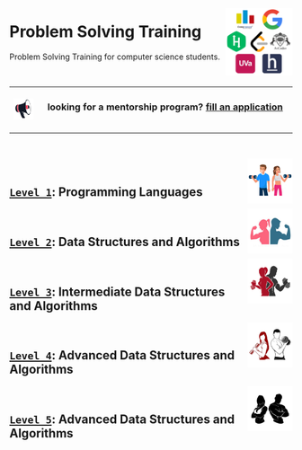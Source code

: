 <a href="/Problem-Solving-Training/README.md"><img align="right" width="120" src="/Problem-Solving-Training/logos/problem-solving-training.png"></img></a>

# Problem Solving Training
Problem Solving Training for computer science students.

<br>
<table>
    <tbody>
<tr>
<td align="center" width="10%"><a href="/Mentorship-Programs/README.md"><img src="/icons/announcement.png" width="100%"></img></a></td>
<td align="center" width="90%"><h3>looking for a mentorship program? <a href="/Mentorship-Programs/README.md">fill an application</a></h3><br></td>
</tr>
    </tbody>
</table>
<br>

<a href="/Problem-Solving-Training/level-1/README.md"><img align="right" width="80" src="/Problem-Solving-Training/logos/level-1.png"></img></a>
<br>
## [`Level 1`](/Problem-Solving-Training/level-1/README.md): Programming Languages

<a href="/Problem-Solving-Training/level-2/README.md"><img align="right" width="80" src="/Problem-Solving-Training/logos/level-2.png"></img></a>
<br>
## [`Level 2`](/Problem-Solving-Training/level-2/README.md): Data Structures and Algorithms

<a href="/Problem-Solving-Training/level-3/README.md"><img align="right" width="80" src="/Problem-Solving-Training/logos/level-3.png"></img></a>
<br>
## [`Level 3`](/Problem-Solving-Training/level-3/README.md): Intermediate Data Structures and Algorithms

<a href="/Problem-Solving-Training/level-4/README.md"><img align="right" width="80" src="/Problem-Solving-Training/logos/level-4.png"></img></a>
<br>
## [`Level 4`](/Problem-Solving-Training/level-4/README.md): Advanced Data Structures and Algorithms

<a href="/Problem-Solving-Training/level-5/README.md"><img align="right" width="80" src="/Problem-Solving-Training/logos/level-5.png"></img></a>
<br>
## [`Level 5`](/Problem-Solving-Training/level-5/README.md): Advanced Data Structures and Algorithms
